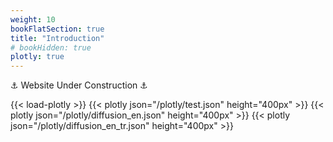 ```yaml
---
weight: 10
bookFlatSection: true
title: "Introduction"
# bookHidden: true
plotly: true
---
```


⚓ Website Under Construction ⚓

{{< load-plotly >}}
{{< plotly json="/plotly/test.json" height="400px" >}}
{{< plotly json="/plotly/diffusion_en.json" height="400px" >}}
{{< plotly json="/plotly/diffusion_en_tr.json" height="400px" >}}